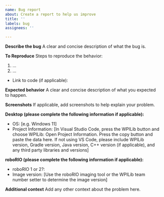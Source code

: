 ```yaml
---
name: Bug report
about: Create a report to help us improve
title: ''
labels: bug
assignees: ''

---
```


**Describe the bug**
A clear and concise description of what the bug is.

**To Reproduce**
Steps to reproduce the behavior:
1. ...
2. ...

 - Link to code (if applicable):

**Expected behavior**
A clear and concise description of what you expected to happen.

**Screenshots**
If applicable, add screenshots to help explain your problem.

**Desktop (please complete the following information if applicable):**
 - OS: [e.g. Windows 11]
 - Project Information: [In Visual Studio Code, press the WPILib button and choose WPILib: Open Project Information. Press the copy button and paste the data here. If not using VS Code, please include WPILib version, Gradle version, Java version, C++ version (if applicable), and any third party libraries and versions]

**roboRIO (please complete the following information if applicable):**
 - roboRIO 1 or 2?:
 - Image version: [Use the roboRIO imaging tool or the WPILib team number setter to determine the image version]

**Additional context**
Add any other context about the problem here.
